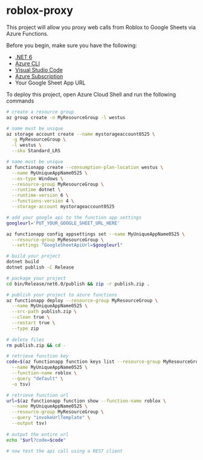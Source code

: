 # roblox-proxy

This project will allow you proxy web calls from Roblox to Google Sheets via Azure Functions.

Before you begin, make sure you have the following:

- [.NET 6](https://dotnet.microsoft.com/en-us/download)
- [Azure CLI](https://docs.microsoft.com/en-us/cli/azure/install-azure-cli)
- [Visual Studio Code](https://code.visualstudio.com/Download)
- [Azure Subscription](https://azure.microsoft.com/en-us/free/students/)
- Your Google Sheet App URL

To deploy this project, open Azure Cloud Shell and run the following commands

```bash
# create a resource group
az group create -n MyResourceGroup -l westus

# name must be unique
az storage account create --name mystorageaccount0525 \
  -g MyResourceGroup \
  -l westus \
  --sku Standard_LRS

# name must be unique
az functionapp create --consumption-plan-location westus \
  --name MyUniqueAppName0525 \
  --os-type Windows \
  --resource-group MyResourceGroup \
  --runtime dotnet \
  --runtime-version 6 \
  --functions-version 4 \
  --storage-account mystorageaccount0525

# add your google api to the function app settings
googleurl='PUT_YOUR_GOOGLE_SHEET_URL_HERE'

az functionapp config appsettings set --name MyUniqueAppName0525 \
  --resource-group MyResourceGroup \
  --settings "GoogleSheetApiUrl=$googleurl"

# build your project
dotnet build
dotnet publish -C Release

# package your project
cd bin/Release/net6.0/publish && zip -r publish.zip .

# publish your project to azure functions
az functionapp deploy --resource-group MyResourceGroup \
  --name MyUniqueAppName0525 \
  --src-path publish.zip \
  --clean true \
  --restart true \
  --type zip
 
# delete files
rm publish.zip && cd -

# retrieve function key
code=$(az functionapp function keys list --resource-group MyResourceGroup \
  --name MyUniqueAppName0525 \
  --function-name roblox \
  --query "default" \
  -o tsv)

# retrieve function url
url=$(az functionapp function show --function-name roblox \
  --name MyUniqueAppName0525 \
  --resource-group MyResourceGroup \
  --query "invokeUrlTemplate" \
  --output tsv)
  
# output the entire url
echo "$url?code=$code"

# now test the api call using a REST client
```
